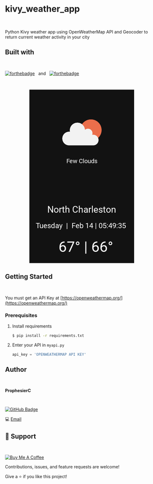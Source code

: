 # kivy_weather_app
</br>

Python Kivy weather app using OpenWeatherMap API and Geocoder to return current weather activity in your city

##  Built with
</br>

[![forthebadge](https://forthebadge.com/images/badges/built-with-love.svg)](https://forthebadge.com) &nbsp; and &nbsp;  [![forthebadge](https://forthebadge.com/images/badges/made-with-python.svg)](https://www.python.org/ "Python")

</br>


<p align="center">
<img src="https://github.com/prophesierc/kivy_weather_app/blob/main/img/example.PNG"
  alt="example GUI"
  width="345" height="571">
</p>

<!-- GETTING STARTED -->
## Getting Started
</br>

You must get an API Key at [https://openweathermap.org/](https://openweathermap.org/)

### Prerequisites

1. Install requirements 
   ```sh
   $ pip install -r requirements.txt
   ```
2. Enter your API in `myapi.py`
   ```py
   api_key = 'OPENWEATHERMAP API KEY'
   ```
##  Author
</br>

**ProphesierC**

</br>

  [![GitHub Badge](https://img.shields.io/badge/GitHub-100000?style=for-the-badge&logo=github&logoColor=white)](https://github.com/Prophesierc)


  💻 [Email](mailto:bwknowles98@gmail.com?subject=Hi%20from%20Project%20Initiator "Hi!")
  




## 🤝 Support
</br>

<a href="https://www.buymeacoffee.com/ProphesierC" target="_blank"><img src="https://cdn.buymeacoffee.com/buttons/default-orange.png" alt="Buy Me A Coffee" height="41" width="174"></a>

Contributions, issues, and feature requests are welcome!

Give a ⭐️ if you like this project!
